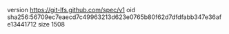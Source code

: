 version https://git-lfs.github.com/spec/v1
oid sha256:56709ec7eaecd7c49963213d623e0765b80f62d7dfdfabb347e36afe13441712
size 1508
